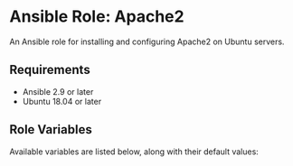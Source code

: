 # Ansible Role: Apache2

An Ansible role for installing and configuring Apache2 on Ubuntu servers.

## Requirements

- Ansible 2.9 or later
- Ubuntu 18.04 or later

## Role Variables

Available variables are listed below, along with their default values:

